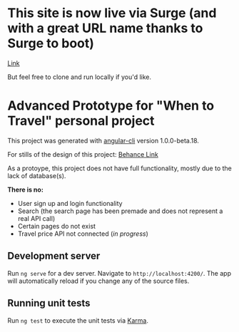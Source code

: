 # This site is now live via Surge (and with a great URL name thanks to Surge to boot)
[Link](http://spiritual-kitten.surge.sh/)

But feel free to clone and run locally if you'd like.


# Advanced Prototype for "When to Travel" personal project

This project was generated with [angular-cli](https://github.com/angular/angular-cli) version 1.0.0-beta.18.

For stills of the design of this project: [Behance Link](https://www.behance.net/gallery/43870993/When-to-Travel)

As a protoype, this project does not have full functionality, mostly due to the lack of database(s).

**There is no:**
- User sign up and login functionality
- Search (the search page has been premade and does not represent a real API call)
- Certain pages do not exist
- Travel price API not connected (*in progress*)

## Development server
Run `ng serve` for a dev server. Navigate to `http://localhost:4200/`. The app will automatically reload if you change any of the source files.

## Running unit tests

Run `ng test` to execute the unit tests via [Karma](https://karma-runner.github.io).


